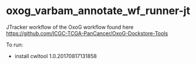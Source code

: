 # oxog_varbam_annotate_wf_runner-jt

JTracker workflow of the OxoG workflow found here https://github.com/ICGC-TCGA-PanCancer/OxoG-Dockstore-Tools

To run: 
* install cwltool 1.0.20170817131858
